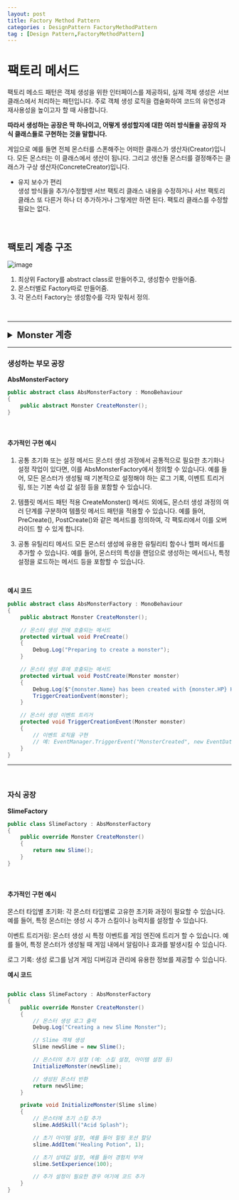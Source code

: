 ```yaml
---
layout: post
title: Factory Method Pattern
categories : DesignPattern FactoryMethodPattern
tag : [Design Pattern,FactoryMethodPattern]
---
```

   

# 팩토리 메서드

팩토리 메소드 패턴은 객체 생성을 위한 인터페이스를 제공하되, 실제 객체 생성은 서브클래스에서 처리하는 패턴입니다. 주로 객체 생성 로직을 캡슐화하여 코드의 유연성과 재사용성을 높이고자 할 때 사용합니다. 

**따라서 생성하는 공장은 딱 하나이고, 어떻게 생성할지에 대한 여러 방식들을 공장의 자식 클래스들로 구현하는 것을 말합니다.**
   
게임으로 예를 들면 전체 몬스터를 스폰해주는 어떠한 클래스가 생산자(Creator)입니다. 모든 몬스터는 이 클래스에서 생산이 됩니다. 그리고 생산돌 몬스터를 결정해주는 클래스가 구상 생산자(ConcreteCreator)입니다.   



- 유지 보수가 편리   
생성 방식들을 추가/수정할땐 서브 팩토리 클래스 내용을 수정하거나 서브 팩토리 클래스 또 다른거 하나 더 추가하거나 그렇게만 하면 된다.
팩토리 클래스를 수정할 필요는 없다.   

<br/>


## 팩토리 계층 구조

![image](https://github.com/user-attachments/assets/0a9d554b-3596-4e12-844c-91d8bedd2eb1)   


1. 최상위 Factory를 abstract class로 만들어주고, 생성함수 만들어줌.   
2. 몬스터별로 Factory따로 만들어줌.
3. 각 몬스터 Factory는 생성함수를 각자 맞춰서 정의.   


<br/>

- - - 

<details>
<summary style="font-size: 20px; font-weight: bold;">Monster 계층</summary>

<div markdown="1">

**Monster**
```c#
public enum MonsterType
{
    Slime,
    Gobline,
    Orc
}

public abstract class Monster
{
    protected MonsterType type;
    protected string name;
    protected int hp;
    protected int exp;

    public abstract void Attack();
    public abstract void Move();
}
```

**Slime**
```c#
class Slime : Monster
{
    public Slime()
    {
        type = MonsterType.Slime;
        name = "Slime";
        hp = 120;
        exp = 15;

        Debug.Log(this.name + " : 생성!!");
    }

    public override void Attack()
    {
        Debug.Log(this.name + " : 공격!!");
    }
    public override void Move()
    {
        Debug.Log(this.name + " : 공격!!");
    }
}


```

</div>
</details>

- - -

### 생성하는 부모 공장

**AbsMonsterFactory** 

```c#
public abstract class AbsMonsterFactory : MonoBehaviour
{
    public abstract Monster CreateMonster();
}
```   
<br/>

 #### 추가적인 구현 예시

1. 공통 초기화 또는 설정 메서드
몬스터 생성 과정에서 공통적으로 필요한 초기화나 설정 작업이 있다면, 이를 AbsMonsterFactory에서 정의할 수 있습니다. 예를 들어, 모든 몬스터가 생성될 때 기본적으로 설정해야 하는 로그 기록, 이벤트 트리거링, 또는 기본 속성 값 설정 등을 포함할 수 있습니다.

2. 템플릿 메서드 패턴 적용
CreateMonster() 메서드 외에도, 몬스터 생성 과정의 여러 단계를 구분하여 템플릿 메서드 패턴을 적용할 수 있습니다. 예를 들어, PreCreate(), PostCreate()와 같은 메서드를 정의하여, 각 팩토리에서 이를 오버라이드 할 수 있게 합니다.

3. 공통 유틸리티 메서드
모든 몬스터 생성에 유용한 유틸리티 함수나 헬퍼 메서드를 추가할 수 있습니다. 예를 들어, 몬스터의 특성을 랜덤으로 생성하는 메서드나, 특정 설정을 로드하는 메서드 등을 포함할 수 있습니다.

<br/>

**예시 코드**
```c#
public abstract class AbsMonsterFactory : MonoBehaviour
{
    public abstract Monster CreateMonster();

    // 몬스터 생성 전에 호출되는 메서드
    protected virtual void PreCreate()
    {
        Debug.Log("Preparing to create a monster");
    }

    // 몬스터 생성 후에 호출되는 메서드
    protected virtual void PostCreate(Monster monster)
    {
        Debug.Log($"{monster.Name} has been created with {monster.HP} HP and {monster.EXP} EXP");
        TriggerCreationEvent(monster);
    }

    // 몬스터 생성 이벤트 트리거
    protected void TriggerCreationEvent(Monster monster)
    {
        // 이벤트 로직을 구현
        // 예: EventManager.TriggerEvent("MonsterCreated", new EventData(monster));
    }
}

```

- - -

<br/>

### 자식 공장


**SlimeFactory**

```c#
public class SlimeFactory : AbsMonsterFactory
{
    public override Monster CreateMonster()
    {
        return new Slime();
    }
}
```

<br/>

#### 추가적인 구현 예시

몬스터 타입별 초기화: 각 몬스터 타입별로 고유한 초기화 과정이 필요할 수 있습니다. 예를 들어, 특정 몬스터는 생성 시 추가 스킬이나 능력치를 설정할 수 있습니다.

이벤트 트리거링: 몬스터 생성 시 특정 이벤트를 게임 엔진에 트리거 할 수 있습니다. 예를 들어, 특정 몬스터가 생성될 때 게임 내에서 알림이나 효과를 발생시킬 수 있습니다.

로그 기록: 생성 로그를 남겨 게임 디버깅과 관리에 유용한 정보를 제공할 수 있습니다.

**예시 코드**

```c#

public class SlimeFactory : AbsMonsterFactory
{
    public override Monster CreateMonster()
    {
        // 몬스터 생성 로그 출력
        Debug.Log("Creating a new Slime Monster");

        // Slime 객체 생성
        Slime newSlime = new Slime();

        // 몬스터의 초기 설정 (예: 스킬 설정, 아이템 설정 등)
        InitializeMonster(newSlime);

        // 생성된 몬스터 반환
        return newSlime;
    }

    private void InitializeMonster(Slime slime)
    {
        // 몬스터에 초기 스킬 추가
        slime.AddSkill("Acid Splash");

        // 초기 아이템 설정, 예를 들어 힐링 포션 할당
        slime.AddItem("Healing Potion", 1);

        // 초기 상태값 설정, 예를 들어 경험치 부여
        slime.SetExperience(100);

        // 추가 설정이 필요한 경우 여기에 코드 추가
    }
}

```